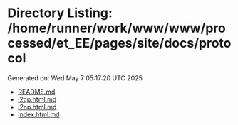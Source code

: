 # Directory Listing: /home/runner/work/www/www/processed/et_EE/pages/site/docs/protocol
Generated on: Wed May  7 05:17:20 UTC 2025

- [README.md](README.md)
- [i2cp.html.md](i2cp.html.md)
- [i2np.html.md](i2np.html.md)
- [index.html.md](index.html.md)
